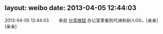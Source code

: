 layout: weibo
date: 2013-04-05 12:44:03
---
2013-04-05 12:44:03  &nbsp;&nbsp;&nbsp;&nbsp;&nbsp;&nbsp; 来自 <a href="http://app.weibo.com/t/feed/cUcI1A" rel="nofollow">分享按钮</a>
办公室里看到代涛和树人GG，[亲亲][亲亲] ​​​
